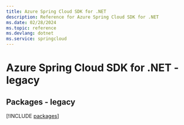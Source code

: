 ```yaml
---
title: Azure Spring Cloud SDK for .NET
description: Reference for Azure Spring Cloud SDK for .NET
ms.date: 02/28/2024
ms.topic: reference
ms.devlang: dotnet
ms.service: springcloud
---
```

# Azure Spring Cloud SDK for .NET - legacy
## Packages - legacy
[!INCLUDE [packages](spring-cloud-index.md)]